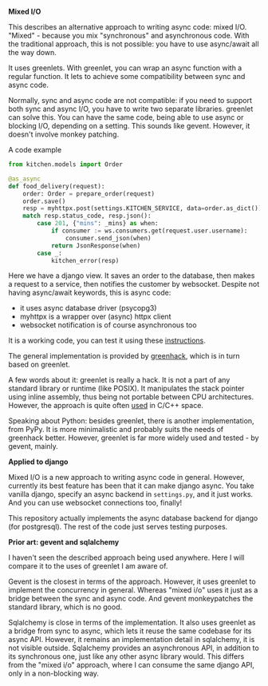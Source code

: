 **Mixed I/O**

This describes an alternative approach to writing async code: mixed I/O.
"Mixed" - because you mix "synchronous" and asynchronous 
code. With the traditional approach, this is not possible: you have to use 
async/await all 
the way down.

It uses greenlets.
With greenlet, you can wrap an async function with a 
regular function. It lets to achieve some compatibility between sync and 
async code.

Normally, sync and async code are not compatible: if you
need to support both sync and async I/O, you have to write two separate libraries.
greenlet can solve this. You 
can have the same code, being able to use async or blocking I/O, depending on a 
setting. 
This sounds like gevent. However, it doesn't involve monkey patching.

A code example

```python
from kitchen.models import Order

@as_async
def food_delivery(request):
    order: Order = prepare_order(request)
    order.save()
    resp = myhttpx.post(settings.KITCHEN_SERVICE, data=order.as_dict())
    match resp.status_code, resp.json():
        case 201, {"mins": _mins} as when:
            if consumer := ws.consumers.get(request.user.username):
                consumer.send_json(when)
            return JsonResponse(when)
        case _:
            kitchen_error(resp)
```

Here we have a django view. It saves an order to the database, then makes a 
request to a service, then notifies the customer by websocket.
Despite not having async/await keywords, this is async code:

- it uses async database driver (psycopg3)
- myhttpx is a wrapper over (async) httpx client
- websocket notification is of course asynchronous too

It is a working code, you can test it using these
[instructions](https://github.com/Bi-Coloured-Python-Rock-Snake/pgbackend).

The general implementation is provided by
[greenhack](https://github.com/Bi-Coloured-Python-Rock-Snake/greenhack), which
is in turn based on greenlet.

A few words about it: greenlet is really a hack. It is 
not a part of any standard library or runtime (like POSIX). It manipulates the 
stack 
pointer using inline assembly, thus being not portable between CPU 
architectures.
However, the approach is quite often
[used](https://en.wikipedia.org/wiki/Coroutine#C)
in C/C++ space.

Speaking about Python: besides greenlet, there is another implementation, 
from PyPy. It is more minimalistic and probably suits the needs of 
greenhack better. However, greenlet is far more widely used and tested - by 
gevent, mainly.

**Applied to django**

Mixed I/O is a new approach to writing async code in general. However, 
currently 
its best 
feature has been that it can make django async. You take vanilla django, 
specify an async backend in `settings.py`, and it just works. And you can use 
websocket connections too, finally!

This repository actually implements the async database backend for django
(for postgresql).
The 
rest of the code just serves testing purposes.

**Prior art: gevent and sqlalchemy**

I haven't seen the described approach being used anywhere. Here 
I will compare it to the uses of greenlet I am aware of.

Gevent is the closest in terms of the approach. However, it uses greenlet to 
implement the concurrency in general. Whereas "mixed i/o" uses it just as a 
bridge between the sync and async code. And gevent monkeypatches the 
standard library, which is no good.

Sqlalchemy is close in terms of the implementation. It also uses greenlet as
a bridge from sync to async, which lets it reuse the same codebase 
for 
its async API. However, it remains an implementation detail in sqlalchemy, 
it is not 
visible outside. Sqlalchemy provides an asynchronous API, in 
addition to its synchronous one, 
just like any other async library would. This differs from the "mixed i/o" 
approach, where I can consume the same django API, only in a non-blocking way.


